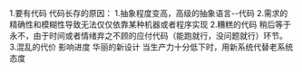 1.要有代码
代码长存的原因：
	1.抽象程度变高，高级的抽象语言--代码
	2.需求的精确性和模糊性导致无法仅仅依靠某种机器或者程序实现
2.糟糕的代码
稍后等于永不，由于时间或者情绪弃之不顾的应付代码（能跑就行，没问题就行）环节。
3.混乱的代价
	影响进度
华丽的新设计
	当生产力十分低下时，用新系统代替老系统
态度